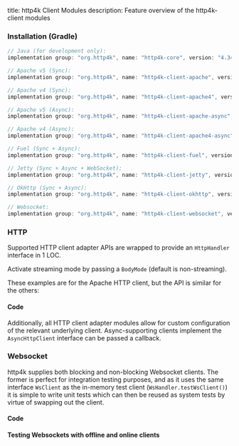 title: http4k Client Modules
description: Feature overview of the http4k-client modules

### Installation (Gradle)

```groovy
// Java (for development only):
implementation group: "org.http4k", name: "http4k-core", version: "4.34.0.4"

// Apache v5 (Sync): 
implementation group: "org.http4k", name: "http4k-client-apache", version: "4.34.0.4"

// Apache v4 (Sync): 
implementation group: "org.http4k", name: "http4k-client-apache4", version: "4.34.0.4"

// Apache v5 (Async): 
implementation group: "org.http4k", name: "http4k-client-apache-async", version: "4.34.0.4"

// Apache v4 (Async): 
implementation group: "org.http4k", name: "http4k-client-apache4-async", version: "4.34.0.4"

// Fuel (Sync + Async): 
implementation group: "org.http4k", name: "http4k-client-fuel", version: "4.34.0.4"

// Jetty (Sync + Async + WebSocket): 
implementation group: "org.http4k", name: "http4k-client-jetty", version: "4.34.0.4"

// OkHttp (Sync + Async): 
implementation group: "org.http4k", name: "http4k-client-okhttp", version: "4.34.0.4"

// Websocket: 
implementation group: "org.http4k", name: "http4k-client-websocket", version: "4.34.0.4"
```

### HTTP
Supported HTTP client adapter APIs are wrapped to provide an `HttpHandler` interface in 1 LOC.

Activate streaming mode by passing a `BodyMode` (default is non-streaming).

These examples are for the Apache HTTP client, but the API is similar for the others:

#### Code [<img class="octocat"/>](https://github.com/http4k/http4k/blob/master/src/docs/guide/reference/clients/example_http.kt)

<script src="https://gist-it.appspot.com/https://github.com/http4k/http4k/blob/master/src/docs/guide/reference/clients/example_http.kt"></script>

Additionally, all HTTP client adapter modules allow for custom configuration of the relevant underlying client. Async-supporting clients implement the `AsyncHttpClient` interface can be passed a callback.

### Websocket
http4k supplies both blocking and non-blocking Websocket clients. The former is perfect for integration testing purposes, and as it uses the same interface `WsClient` as the in-memory test client (`WsHandler.testWsClient()`) it is simple to write unit tests which can then be reused as system tests by virtue of swapping out the client.

#### Code [<img class="octocat"/>](https://github.com/http4k/http4k/blob/master/src/docs/guide/reference/clients/example_websocket.kt)

<script src="https://gist-it.appspot.com/https://github.com/http4k/http4k/blob/master/src/docs/guide/reference/clients/example_websocket.kt"></script>

#### Testing Websockets with offline and online clients [<img class="octocat"/>](https://github.com/http4k/http4k/blob/master/src/docs/guide/reference/clients/TestingWebsockets.kt)

<script src="https://gist-it.appspot.com/https://github.com/http4k/http4k/blob/master/src/docs/guide/reference/clients/TestingWebsockets.kt"></script>
